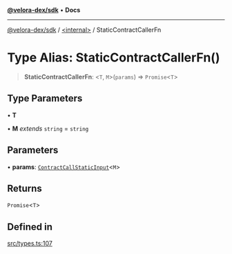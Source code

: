 [**@velora-dex/sdk**](../../README.md) • **Docs**

***

[@velora-dex/sdk](../../globals.md) / [\<internal\>](../README.md) / StaticContractCallerFn

# Type Alias: StaticContractCallerFn()

> **StaticContractCallerFn**: \<`T`, `M`\>(`params`) => `Promise`\<`T`\>

## Type Parameters

• **T**

• **M** *extends* `string` = `string`

## Parameters

• **params**: [`ContractCallStaticInput`](../interfaces/ContractCallStaticInput.md)\<`M`\>

## Returns

`Promise`\<`T`\>

## Defined in

[src/types.ts:107](https://github.com/VeloraDEX/sdk/blob/feat/extend_delta_orders_filtering/src/types.ts#L107)
